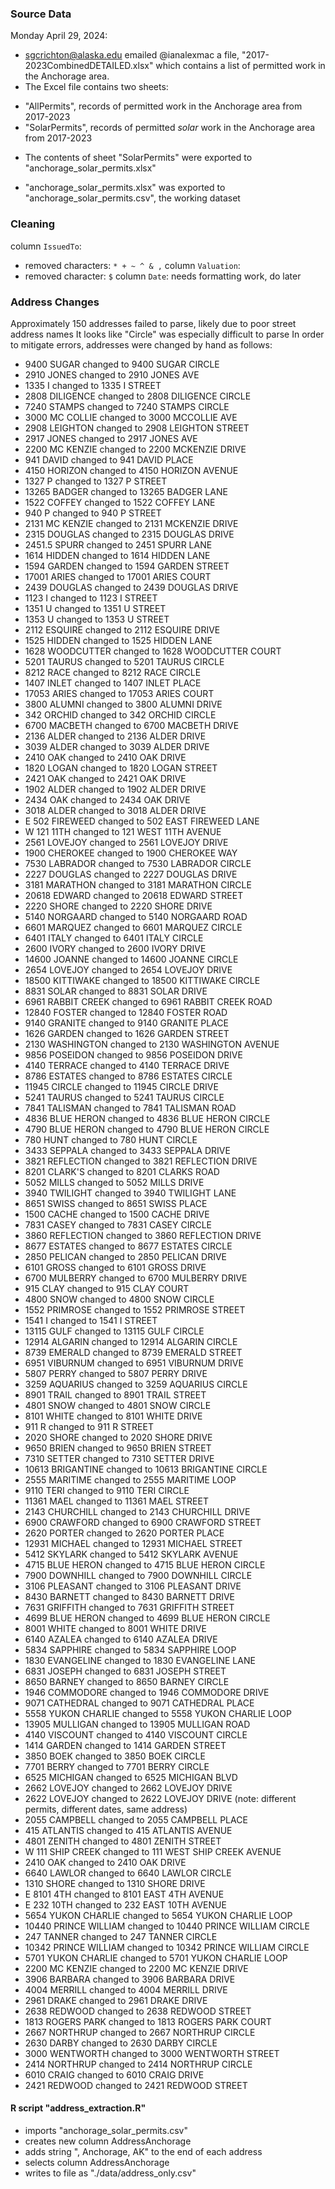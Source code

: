 ### Source Data

Monday April 29, 2024:  
* sgcrichton@alaska.edu emailed @ianalexmac a file, "2017-2023CombinedDETAILED.xlsx" which contains a list of permitted work in the Anchorage area.  
* The Excel file contains two sheets: 
- "AllPermits", records of permitted work in the Anchorage area from 2017-2023  
- "SolarPermits", records of permitted *solar* work in the Anchorage area from 2017-2023 

* The contents of sheet "SolarPermits" were exported to "anchorage_solar_permits.xlsx"  

* "anchorage_solar_permits.xlsx" was exported to "anchorage_solar_permits.csv", the working dataset


### Cleaning
column `IssuedTo`:
- removed characters: `* + ~ ^ & ,` 
column `Valuation`:
- removed character: `$` 
column `Date`: 
needs formatting work, do later

### Address Changes
Approximately 150 addresses failed to parse, likely due to poor street address names
It looks like "Circle" was especially difficult to parse
In order to mitigate errors, addresses were changed by hand as follows:

- 9400 SUGAR changed to 9400 SUGAR CIRCLE
- 2910 JONES changed to 2910 JONES AVE
- 1335 I changed to 1335 I STREET
- 2808 DILIGENCE changed to 2808 DILIGENCE CIRCLE
- 7240 STAMPS changed to 7240 STAMPS CIRCLE
- 3000 MC COLLIE changed to 3000 MCCOLLIE AVE
- 2908 LEIGHTON changed to 2908 LEIGHTON STREET
- 2917 JONES changed to 2917 JONES AVE
- 2200 MC KENZIE changed to 2200 MCKENZIE DRIVE
- 941 DAVID changed to 941 DAVID PLACE
- 4150 HORIZON changed to 4150 HORIZON AVENUE
- 1327 P changed to 1327 P STREET
- 13265 BADGER changed to 13265 BADGER LANE
- 1522 COFFEY changed to 1522 COFFEY LANE
- 940 P changed to 940 P STREET
- 2131 MC KENZIE changed to 2131 MCKENZIE DRIVE
- 2315 DOUGLAS changed to 2315 DOUGLAS DRIVE
- 2451.5 SPURR changed to 2451 SPURR LANE
- 1614 HIDDEN changed to 1614 HIDDEN LANE
- 1594 GARDEN changed to 1594 GARDEN STREET
- 17001 ARIES changed to 17001 ARIES COURT
- 2439 DOUGLAS changed to 2439 DOUGLAS DRIVE
- 1123 I changed to 1123 I STREET
- 1351 U changed to 1351 U STREET
- 1353 U changed to 1353 U STREET
- 2112 ESQUIRE changed to 2112 ESQUIRE DRIVE
- 1525 HIDDEN changed to 1525 HIDDEN LANE
- 1628 WOODCUTTER changed to 1628 WOODCUTTER COURT
- 5201 TAURUS changed to 5201 TAURUS CIRCLE
- 8212 RACE changed to 8212 RACE CIRCLE
- 1407 INLET changed to 1407 INLET PLACE
- 17053 ARIES changed to 17053 ARIES COURT
- 3800 ALUMNI changed to 3800 ALUMNI DRIVE
- 342 ORCHID changed to 342 ORCHID CIRCLE
- 6700 MACBETH changed to 6700 MACBETH DRIVE
- 2136 ALDER changed to 2136 ALDER DRIVE
- 3039 ALDER changed to 3039 ALDER DRIVE
- 2410 OAK changed to 2410 OAK DRIVE
- 1820 LOGAN changed to 1820 LOGAN STREET
- 2421 OAK changed to 2421 OAK DRIVE
- 1902 ALDER changed to 1902 ALDER DRIVE
- 2434 OAK changed to 2434 OAK DRIVE
- 3018 ALDER changed to 3018 ALDER DRIVE
- E 502 FIREWEED changed to 502 EAST FIREWEED LANE
- W 121 11TH changed to 121 WEST 11TH AVENUE
- 2561 LOVEJOY changed to 2561 LOVEJOY DRIVE
- 1900 CHEROKEE changed to 1900 CHEROKEE WAY
- 7530 LABRADOR changed to 7530 LABRADOR CIRCLE
- 2227 DOUGLAS changed to 2227 DOUGLAS DRIVE
- 3181 MARATHON changed to 3181 MARATHON CIRCLE
- 20618 EDWARD changed to 20618 EDWARD STREET
- 2220 SHORE changed to 2220 SHORE DRIVE
- 5140 NORGAARD changed to 5140 NORGAARD ROAD
- 6601 MARQUEZ changed to 6601 MARQUEZ CIRCLE
- 6401 ITALY changed to 6401 ITALY CIRCLE
- 2600 IVORY changed to 2600 IVORY DRIVE
- 14600 JOANNE changed to 14600 JOANNE CIRCLE
- 2654 LOVEJOY changed to 2654 LOVEJOY DRIVE
- 18500 KITTIWAKE changed to 18500 KITTIWAKE CIRCLE
- 8831 SOLAR changed to 8831 SOLAR DRIVE
- 6961 RABBIT CREEK changed to 6961 RABBIT CREEK ROAD
- 12840 FOSTER changed to 12840 FOSTER ROAD
- 9140 GRANITE changed to 9140 GRANITE PLACE
- 1626 GARDEN changed to 1626 GARDEN STREET
- 2130 WASHINGTON changed to 2130 WASHINGTON AVENUE
- 9856 POSEIDON changed to 9856 POSEIDON DRIVE
- 4140 TERRACE changed to 4140 TERRACE DRIVE
- 8786 ESTATES changed to 8786 ESTATES CIRCLE
- 11945 CIRCLE changed to 11945 CIRCLE DRIVE
- 5241 TAURUS changed to 5241 TAURUS CIRCLE
- 7841 TALISMAN changed to 7841 TALISMAN ROAD
- 4836 BLUE HERON changed to 4836 BLUE HERON CIRCLE
- 4790 BLUE HERON changed to 4790 BLUE HERON CIRCLE
- 780 HUNT changed to 780 HUNT CIRCLE
- 3433 SEPPALA changed to 3433 SEPPALA DRIVE
- 3821 REFLECTION changed to 3821 REFLECTION DRIVE
- 8201 CLARK'S changed to 8201 CLARKS ROAD
- 5052 MILLS changed to 5052 MILLS DRIVE
- 3940 TWILIGHT changed to 3940 TWILIGHT LANE
- 8651 SWISS changed to 8651 SWISS PLACE
- 1500 CACHE changed to 1500 CACHE DRIVE
- 7831 CASEY changed to 7831 CASEY CIRCLE
- 3860 REFLECTION changed to 3860 REFLECTION DRIVE
- 8677 ESTATES changed to 8677 ESTATES CIRCLE
- 2850 PELICAN changed to 2850 PELICAN DRIVE
- 6101 GROSS changed to 6101 GROSS DRIVE
- 6700 MULBERRY changed to 6700 MULBERRY DRIVE
- 915 CLAY changed to 915 CLAY COURT
- 4800 SNOW changed to 4800 SNOW CIRCLE
- 1552 PRIMROSE changed to 1552 PRIMROSE STREET
- 1541 I changed to 1541 I STREET
- 13115 GULF changed to 13115 GULF CIRCLE
- 12914 ALGARIN changed to 12914 ALGARIN CIRCLE
- 8739 EMERALD changed to 8739 EMERALD STREET
- 6951 VIBURNUM changed to 6951 VIBURNUM DRIVE
- 5807 PERRY changed to 5807 PERRY DRIVE
- 3259 AQUARIUS changed to 3259 AQUARIUS CIRCLE
- 8901 TRAIL changed to 8901 TRAIL STREET
- 4801 SNOW changed to 4801 SNOW CIRCLE
- 8101 WHITE changed to 8101 WHITE DRIVE
- 911 R changed to 911 R STREET
- 2020 SHORE changed to 2020 SHORE DRIVE
- 9650 BRIEN changed to 9650 BRIEN STREET
- 7310 SETTER changed to 7310 SETTER DRIVE
- 10613 BRIGANTINE changed to 10613 BRIGANTINE CIRCLE
- 2555 MARITIME changed to 2555 MARITIME LOOP
- 9110 TERI changed to 9110 TERI CIRCLE
- 11361 MAEL changed to 11361 MAEL STREET
- 2143 CHURCHILL changed to 2143 CHURCHILL DRIVE
- 6900 CRAWFORD changed to 6900 CRAWFORD STREET
- 2620 PORTER changed to 2620 PORTER PLACE
- 12931 MICHAEL changed to 12931 MICHAEL STREET
- 5412 SKYLARK changed to 5412 SKYLARK AVENUE
- 4715 BLUE HERON changed to 4715 BLUE HERON CIRCLE
- 7900 DOWNHILL changed to 7900 DOWNHILL CIRCLE
- 3106 PLEASANT changed to 3106 PLEASANT DRIVE
- 8430 BARNETT changed to 8430 BARNETT DRIVE
- 7631 GRIFFITH changed to 7631 GRIFFITH STREET
- 4699 BLUE HERON changed to 4699 BLUE HERON CIRCLE
- 8001 WHITE changed to 8001 WHITE DRIVE
- 6140 AZALEA changed to 6140 AZALEA DRIVE
- 5834 SAPPHIRE changed to 5834 SAPPHIRE LOOP
- 1830 EVANGELINE changed to 1830 EVANGELINE LANE
- 6831 JOSEPH changed to 6831 JOSEPH STREET
- 8650 BARNEY changed to 8650 BARNEY CIRCLE
- 1946 COMMODORE changed to 1946 COMMODORE DRIVE
- 9071 CATHEDRAL changed to 9071 CATHEDRAL PLACE
- 5558 YUKON CHARLIE changed to 5558 YUKON CHARLIE LOOP
- 13905 MULLIGAN changed to 13905 MULLIGAN ROAD
- 4140 VISCOUNT changed to 4140 VISCOUNT CIRCLE
- 1414 GARDEN changed to 1414 GARDEN STREET
- 3850 BOEK changed to 3850 BOEK CIRCLE
- 7701 BERRY changed to 7701 BERRY CIRCLE
- 6525 MICHIGAN changed to 6525 MICHIGAN BLVD
- 2662 LOVEJOY changed to 2662 LOVEJOY DRIVE
- 2622 LOVEJOY changed to 2622 LOVEJOY DRIVE (note: different permits, different dates, same address)
- 2055 CAMPBELL changed to 2055 CAMPBELL PLACE
- 415 ATLANTIS changed to 415 ATLANTIS AVENUE
- 4801 ZENITH changed to 4801 ZENITH STREET
- W 111 SHIP CREEK changed to 111 WEST SHIP CREEK AVENUE
- 2410 OAK changed to 2410 OAK DRIVE
- 6640 LAWLOR changed to 6640 LAWLOR CIRCLE
- 1310 SHORE changed to 1310 SHORE DRIVE
- E 8101 4TH changed to 8101 EAST 4TH AVENUE
- E 232 10TH changed to 232 EAST 10TH AVENUE
- 5654 YUKON CHARLIE changed to 5654 YUKON CHARLIE LOOP
- 10440 PRINCE WILLIAM changed to 10440 PRINCE WILLIAM CIRCLE
- 247 TANNER changed to 247 TANNER CIRCLE
- 10342 PRINCE WILLIAM changed to 10342 PRINCE WILLIAM CIRCLE
- 5701 YUKON CHARLIE changed to 5701 YUKON CHARLIE LOOP
- 2200 MC KENZIE changed to 2200 MC KENZIE DRIVE
- 3906 BARBARA changed to 3906 BARBARA DRIVE
- 4004 MERRILL changed to 4004 MERRILL DRIVE
- 2961 DRAKE changed to 2961 DRAKE DRIVE
- 2638 REDWOOD changed to 2638 REDWOOD STREET
- 1813 ROGERS PARK changed to 1813 ROGERS PARK COURT
- 2667 NORTHRUP changed to 2667 NORTHRUP CIRCLE
- 2630 DARBY changed to 2630 DARBY CIRCLE
- 3000 WENTWORTH changed to 3000 WENTWORTH STREET
- 2414 NORTHRUP changed to 2414 NORTHRUP CIRCLE
- 6010 CRAIG changed to 6010 CRAIG DRIVE
- 2421 REDWOOD changed to 2421 REDWOOD STREET



#### R script "address_extraction.R"
- imports "anchorage_solar_permits.csv"
- creates new column AddressAnchorage 
- adds string ", Anchorage, AK" to the end of each address
- selects column AddressAnchorage
- writes to file as "./data/address_only.csv"




